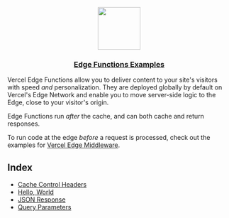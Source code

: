 <p align="center">
  <a href="https://vercel.com">
    <img src="https://assets.vercel.com/image/upload/v1588805858/repositories/vercel/logo.png" height="96">
    <h3 align="center">Edge Functions Examples</h3>
  </a>
</p>

Vercel Edge Functions allow you to deliver content to your site's visitors with speed _and_ personalization. They are deployed globally by default on Vercel's Edge Network and enable you to move server-side logic to the Edge, close to your visitor's origin.

Edge Functions run _after_ the cache, and can both cache and return responses.

To run code at the edge _before_ a request is processed, check out the examples for [Vercel Edge Middleware](https://github.com/vercel/examples/tree/main/edge-middleware).

## Index

- [Cache Control Headers](./cache-control)
- [Hello, World](./hello-world)
- [JSON Response](./json-response)
- [Query Parameters](./query-parameters)
